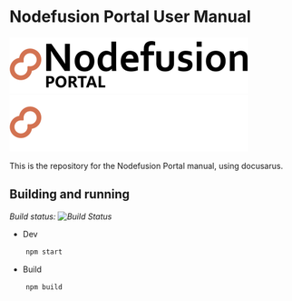 # Nodefusion Portal User Manual

![Nodefusion](static/img/NFN%20-%20portal%20logo%20light.svg#gh-light-mode-only)![Nodefusion](static/img/NFN%20-%20portal%20logo%20dark.svg#gh-dark-mode-only)

This is the repository for the Nodefusion Portal manual, using docusarus.

## Building and running

*Build status: ![Build Status](https://github.com/Nodefusion/NodefusionPortal.UserManual/actions/workflows/deploy.yml/badge.svg)*

- Dev

```bash
    npm start
```

- Build

```bash
    npm build
```
